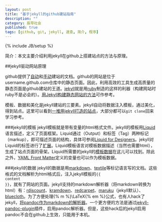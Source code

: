 ```yaml
---
layout: post
title: "基于jekyll的github建站指南"
description: ""
category: 振导社会
published: true
tags: [github, git, jekyll, 速查, 简介, 程序]
---
```

{% include JB/setup %}

简介：本文主要介绍利用jekyll在github上搭建站点的方法与原理。

##jekyll驱动网站原理

github提供了[自动](https://help.github.com/articles/creating-pages-with-the-automatic-generator)和[手动](https://help.github.com/articles/creating-project-pages-manually)建站的文档。github的网站是位于username.github.com仓库中的静态页面。因此，利用高效的工具生成高质量的静态页面是github建站的王道。[jekyll](http://jekyllrb.com/)就是用[ruby](http://www.ruby-lang.org/)制造的这样的利器（构建网站时ruby不是必会的）。[用Jekyll构建静态网站的方法](http://chen.yanping.me/cn/blog/2011/12/15/building-static-sites-with-jekyll/)可作参考。

<!--more-->

模板、数据和美化是jekyll建站的三要素。jekyll自动将数据注入模板，通过美化，得到站点。这里可以看到[一堆用jekyll打造的站点](https://github.com/mojombo/jekyll/wiki/Sites)，大部分都可以`git clone`回来学习参考。

###jekyll的模板
jekyll模板就是带有变量的html格式文件。jekyll的模板用[Liquid](http://liquidmarkup.org/)语言描述，定义了页面框架。Liquid通过（Output）和标签（Tag）两种标记（markup），即可描述页面的结构，具体可参阅[Liquid for Designers](https://github.com/Shopify/liquid/wiki/Liquid-for-Designers)。jekyll对Liquid的标签进行了[扩展](https://github.com/mojombo/jekyll/wiki/Liquid-Extensions)。Liquid模板语言对模板数据描述（当然也需要html），生成了站点页面的骨架。Liquid所需要的jekyll的[模板数据][TD]在这儿可以找到。除此之外，[YAML Front Matter][YFM]定义的变量也可以作为模板数据。

[TD]: https://github.com/mojombo/jekyll/wiki/template-data   
[YFM]: https://github.com/mojombo/jekyll/wiki/YAML-Front-Matter

###jekyll的数据
jekyll的数据是用[markdown](http://daringfireball.net/projects/markdown/)、[textile](http://textile.sitemonks.com/)等标记语言写的文档。这些格式的文档解析为html格式后，注入jekyll模板的<code>&#123;&#123; content &#125;&#125;</code>，就有了网站的页面。jekyll支持的markdown解析器（将markdown转换为html）有：<span id="markdown"></span>[rdiscount](https://github.com/rtomayko/rdiscount/)、[kramdown](http://kramdown.rubyforge.org/)、[redcarpet](https://github.com/tanoku/redcarpet/)、[maruku](http://maruku.rubyforge.org/)（jekyll默认）、[bluecloth](http://deveiate.org/projects/BlueCloth/)。为了方便处理{% m %}\LaTeX{% em %}公式，也有人hack了jekyll，[将pandoc作为markdown的解析器](http://yangzetian.github.com/2012/04/15/jekyll-pandoc/)。一个更方便的方法是通过[jekyll-pandoc-plugin](https://github.com/dsanson/jekyll-pandoc-plugin)插件，启用pandoc解析器。但是，这些hack后的jekyll启用pandoc不会在github上生效，只能用于本机。








